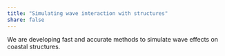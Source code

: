 ```yaml
---
title: "Simulating wave interaction with structures"
share: false
---
```


We are developing fast and accurate methods to simulate wave effects on coastal structures.